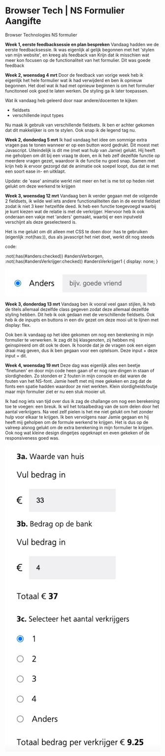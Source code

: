 # Browser Tech | NS Formulier Aangifte
Browser Technologies NS formulier

**Week 1, eerste feedbacksessie en plan bespreken**
Vandaag hadden we de eerste feedbacksessie. Ik was eigenlijk al gelijk begonnen met het 'stylen van mijn website', en kreeg als feedback van Krijn dat ik misschien wat meer kon focusen op de functionaliteit van het formulier. Dit was goede feedback

**Week 2, woensdag 4 mrt**
Door de feedback van vorige week heb ik eigenlijk het hele formulier wat ik had verwijderd en ben ik opnieuw begonnen. Het doel wat ik had met opnieuw beginnen is om het formulier funcitoneel ook goed te laten werken. De styling ga ik later toepassen.

Wat ik vandaag heb geleerd door naar andere/docenten te kijken:
 - fieldsets
 - verschillende input types

 Nu maak ik gebruik van verschillende fieldsets. Ik ben er achter gekomen dat dit makkelijker is om te stylen. Ook snap ik de legend tag nu.

**Week 2, donderdag 5 mrt**
Ik had vandaag het idee om sommige extra vragen pas te tonen wanneer er op een button word gedrukt. Dit moest met Javascript. Uiteindelijk is dit me (met wat hulp van Jamie) gelukt. Hij heeft me geholpen om dit bij een vraag te doen, en ik heb zelf dezelfde functie op meerdere vragen gezet, waardoor ik de functie nu goed snap. Samen met krijn heb ik ervoor gezorgd dat de animatie ook soepel loopt, dus dat ie met een soort ease in- en uitklapt.

Update: de 'ease' animatie werkt niet meer en het is me tot op heden niet gelukt om deze werkend te krijgen

**Week 3, woensdag 12 mrt**
Vandaag ben ik verder gegaan met de volgende 2 fieldsets, ik wilde wel iets andere functionaliteiten dan in de eerste fieldset zodat ik niet 3 keer hetzelfde deed. Ik heb een functie toegevoegd waarbij je kunt kiezen wat de relatie is met de verkrijger. Hiervoor heb ik ook onderaan een vakje met 'anders' gemaakt, waarbij er een inputveld verschijnt als deze geselecteerd is. 

Het is me gelukt om dit alleen met CSS te doen door :has te gebruiken (eigenlijk :not(has:)), dus als javascript het niet doet, werkt dit nog steeds

code: 

:not(:has(#anders:checked)) #andersVerborgen,
:not(:has(#andersVerkrijger:checked)) #andersVerkrijger1 {
    display: none;
}

![anders:](./images/anders.png)


**Week 3, donderdag 13 mrt**
Vandaag ben ik vooral veel gaan stijlen, ik heb de titels allemaal dezelfde class gegeven zodat deze allemaal dezelfde styling hebben. Dit heb ik ook gedaan met de verschillende fieldsets. Ook heb ik de inpupts en buttons in een div gezet om deze mooi uit te lijnen met display: flex.

Ook ben ik vandaag op het idee gekomen om nog een berekening in mijn formulier te verwerken. Ik zag dit bij klasgenoten, zij hebben mij geinspireerd om dit ook te doen. Ik hoorde dat je de vragen ook een eigen draai mag geven, dus ik ben gegaan voor een optelsom. Deze input + deze input = dit. 

**Week 4, woensdag 19 mrt**
Deze dag was eigenlijk alles een beetje 'finetunen' en door mijn code heen gaan of er nog rare dingen in staan of slordigheden. Zo stonden er 2 fouten in mijn console en dat waren de fouten van het NS-font. Jamie heeft met mij mee gekeken en zag dat de fonts een spatie hadden waardoor ze niet werkten. Klein slordigheidsfoutje maar mijn formulier ziet er nu een stuk mooier uit. 

Ik had nog iets van tijd over dus ik zag de challange om nog een berekening toe te voegen: een breuk. Ik wil het totaalbedrag van de som delen door het aantal verkrijgers. Na veel zelf pielen is het me niet gelukt om het zonder hulp voor elkaar te krijgen. Ik ben vervolgens naar Jamie gegaan en hij heeft mij geholpen om de formule werkend te krijgen. Het is dus op de valreep alsnog gelukt om de extra berekening in mijn formulier te krijgen. Ook nog wat kleine design dingetjes opgeknapt en even gekeken of de responsiveness goed was. 

![berekening](./images/berekening.png)


